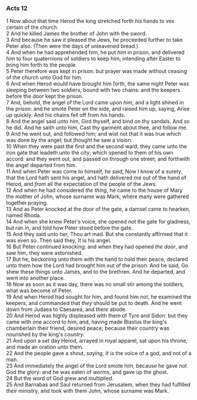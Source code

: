 ### Acts 12

1 Now about that time Herod the king stretched forth *his* hands to vex certain of the church.  
2 And he killed James the brother of John with the sword.  
3 And because he saw it pleased the Jews, he proceeded further to take Peter also. (Then were the days of unleavened bread.)  
4 And when he had apprehended him, he put *him* in prison, and delivered *him* to four quaternions of soldiers to keep him; intending after Easter to bring him forth to the people.  
5 Peter therefore was kept in prison: but prayer was made without ceasing of the church unto God for him.  
6 And when Herod would have brought him forth, the same night Peter was sleeping between two soldiers, bound with two chains: and the keepers before the door kept the prison.  
7 And, behold, the angel of the Lord came upon *him*, and a light shined in the prison: and he smote Peter on the side, and raised him up, saying, Arise up quickly. And his chains fell off from *his* hands.  
8 And the angel said unto him, Gird thyself, and bind on thy sandals. And so he did. And he saith unto him, Cast thy garment about thee, and follow me.  
9 And he went out, and followed him; and wist not that it was true which was done by the angel; but thought he saw a vision.  
10 When they were past the first and the second ward, they came unto the iron gate that leadeth unto the city; which opened to them of his own accord: and they went out, and passed on through one street; and forthwith the angel departed from him.  
11 And when Peter was come to himself, he said, Now I know of a surety, that the Lord hath sent his angel, and hath delivered me out of the hand of Herod, and *from* all the expectation of the people of the Jews.  
12 And when he had considered *the thing*, he came to the house of Mary the mother of John, whose surname was Mark; where many were gathered together praying.  
13 And as Peter knocked at the door of the gate, a damsel came to hearken, named Rhoda.  
14 And when she knew Peter's voice, she opened not the gate for gladness, but ran in, and told how Peter stood before the gate.  
15 And they said unto her, Thou art mad. But she constantly affirmed that it was even so. Then said they, It is his angel.  
16 But Peter continued knocking: and when they had opened *the door*, and saw him, they were astonished.  
17 But he, beckoning unto them with the hand to hold their peace, declared unto them how the Lord had brought him out of the prison. And he said, Go shew these things unto James, and to the brethren. And he departed, and went into another place.  
18 Now as soon as it was day, there was no small stir among the soldiers, what was become of Peter.  
19 And when Herod had sought for him, and found him not, he examined the keepers, and commanded that *they* should be put to death. And he went down from Judaea to Caesarea, and *there* abode.  
20 And Herod was highly displeased with them of Tyre and Sidon: but they came with one accord to him, and, having made Blastus the king's chamberlain their friend, desired peace; because their country was nourished by the king's *country*.  
21 And upon a set day Herod, arrayed in royal apparel, sat upon his throne, and made an oration unto them.  
22 And the people gave a shout, *saying, It is* the voice of a god, and not of a man.  
23 And immediately the angel of the Lord smote him, because he gave not God the glory: and he was eaten of worms, and gave up the ghost.  
24 But the word of God grew and multiplied.  
25 And Barnabas and Saul returned from Jerusalem, when they had fulfilled *their* ministry, and took with them John, whose surname was Mark.  

